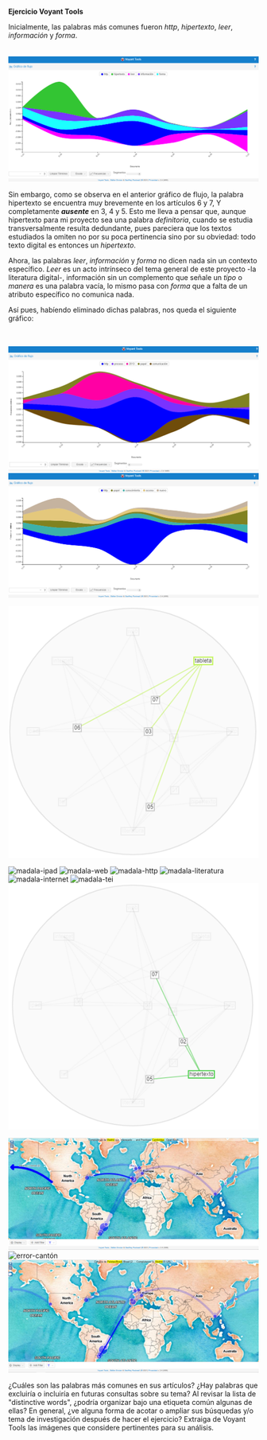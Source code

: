 **Ejercicio Voyant Tools**

Inicialmente, las palabras más comunes fueron _http_, _hipertexto_, _leer_, _información_ y _forma_. <br/><br/><br/>
![flujo](img/flujo.png)

Sin embargo, como se observa en el anterior gráfico de flujo, la palabra hipertexto se encuentra muy brevemente en los artículos 6 y 7, Y completamente ***ausente*** en 3, 4 y 5. Esto me lleva a pensar que, aunque hipertexto para mi proyecto sea una palabra _definitoria_, cuando se estudia transversalmente resulta dedundante, pues pareciera que los textos estudiados la omiten no por su poca pertinencia sino por su obviedad: todo texto digital es entonces un _hipertexto_. <br/>

Ahora, las palabras _leer_, _información_ y _forma_ no dicen nada sin un contexto específico. _Leer_ es un acto intrínseco del tema general de este proyecto -la literatura digital-, información sin un complemento que señale un _tipo_ o _manera_ es una palabra vacía, lo mismo pasa con _forma_ que a falta de un atributo específico no comunica nada. 
<br/>

Así pues, habíendo eliminado dichas palabras, nos queda el siguiente gráfico: <br/><br/><br/>

![flujo02](img/flujo02.png)
![flujo03](img/flujo03.png)

![madala-tableta](img/madala-tableta.png)

![madala-ipad](img/madala-ipad.png)
![madala-web](img/madala-web.png)
![madala-http](img/madala-http.png)
![madala-literatura](img/madala-literatura.png)
![madala-internet](img/madala-internet.png)
![madala-tei](img/madala-tei.png)
![mandala-hipertexto](img/mandala-hipertexto.png)

![dreamspace-error](img/dreamspace-error.png)
![error-cantón](img/error-cantón.png)
![conexión-brasil-españa](img/conexión-brasil-españa.png)

¿Cuáles son las palabras más comunes en sus artículos? 
¿Hay palabras que excluiría o incluiría en futuras consultas sobre su tema? 
Al revisar la lista de "distinctive words", ¿podría organizar bajo una etiqueta común algunas de ellas? 
En general, ¿ve alguna forma de acotar o ampliar sus búsquedas y/o tema de investigación después de hacer el ejercicio?
Extraiga de Voyant Tools las imágenes que considere pertinentes para su análisis.

